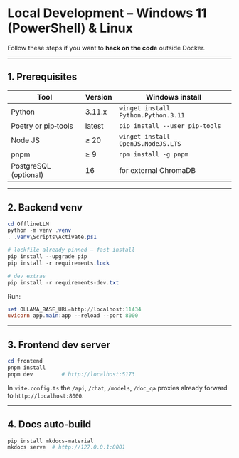 # Local Development – Windows 11 (PowerShell) & Linux

Follow these steps if you want to **hack on the code** outside Docker.

---

## 1. Prerequisites

| Tool | Version | Windows install |
|------|---------|-----------------|
| Python | 3.11.x | `winget install Python.Python.3.11` |
| Poetry or pip‑tools | latest | `pip install --user pip-tools` |
| Node JS | ≥ 20 | `winget install OpenJS.NodeJS.LTS` |
| pnpm   | ≥ 9   | `npm install -g pnpm` |
| PostgreSQL (optional) | 16 | for external ChromaDB |

---

## 2. Backend venv

```powershell
cd OfflineLLM
python -m venv .venv
. .venv\Scripts\Activate.ps1

# lockfile already pinned – fast install
pip install --upgrade pip
pip install -r requirements.lock

# dev extras
pip install -r requirements-dev.txt
```

Run:

```powershell
set OLLAMA_BASE_URL=http://localhost:11434
uvicorn app.main:app --reload --port 8000
```

---

## 3. Frontend dev server

```powershell
cd frontend
pnpm install
pnpm dev         # http://localhost:5173
```

In `vite.config.ts` the `/api`, `/chat`, `/models`, `/doc_qa` proxies already forward to `http://localhost:8000`.

---

## 4. Docs auto‑build

```powershell
pip install mkdocs-material
mkdocs serve  # http://127.0.0.1:8001
```
